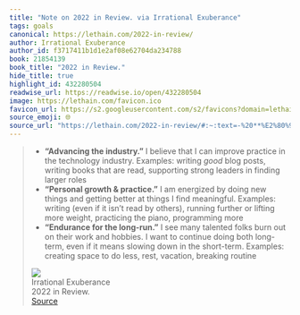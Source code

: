 ```yaml
---
title: "Note on 2022 in Review. via Irrational Exuberance"
tags: goals
canonical: https://lethain.com/2022-in-review/
author: Irrational Exuberance
author_id: f3717411b1d1e2af08e62704da234788
book: 21854139
book_title: "2022 in Review."
hide_title: true
highlight_id: 432280504
readwise_url: https://readwise.io/open/432280504
image: https://lethain.com/favicon.ico
favicon_url: https://s2.googleusercontent.com/s2/favicons?domain=lethain.com
source_emoji: 🌐
source_url: "https://lethain.com/2022-in-review/#:~:text=-%20**%E2%80%9CAdvancing%20the,vacation%2C%20breaking%20routine"
---
```


> - **“Advancing the industry.”** I believe that I can improve practice in the technology industry. Examples: writing *good* blog posts, writing books that are read, supporting strong leaders in finding larger roles
> - **“Personal growth & practice.”** I am energized by doing new things and getting better at things I find meaningful. Examples: writing (even if it isn’t read by others), running further or lifting more weight, practicing the piano, programming more
> - **“Endurance for the long-run.”** I see many talented folks burn out on their work and hobbies. I want to continue doing both long-term, even if it means slowing down in the short-term. Examples: creating space to do less, rest, vacation, breaking routine
> <div class="quoteback-footer"><div class="quoteback-avatar"><img class="mini-favicon" src="https://s2.googleusercontent.com/s2/favicons?domain=lethain.com"></div><div class="quoteback-metadata"><div class="metadata-inner"><span style="display:none">FROM:</span><div aria-label="Irrational Exuberance" class="quoteback-author"> Irrational Exuberance</div><div aria-label="2022 in Review." class="quoteback-title"> 2022 in Review.</div></div></div><div class="quoteback-backlink"><a target="_blank" aria-label="go to the full text of this quotation" rel="noopener" href="https://lethain.com/2022-in-review/#:~:text=-%20**%E2%80%9CAdvancing%20the,vacation%2C%20breaking%20routine" class="quoteback-arrow"> Source</a></div></div>